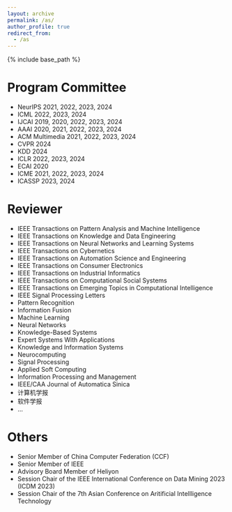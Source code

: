 ```yaml
---
layout: archive
permalink: /as/
author_profile: true
redirect_from:
  - /as
---
```

<!-- Google tag (gtag.js) -->
<script async src="https://www.googletagmanager.com/gtag/js?id=G-T0S164QJL9"></script>
<script>
  window.dataLayer = window.dataLayer || [];
  function gtag(){dataLayer.push(arguments);}
  gtag('js', new Date());

  gtag('config', 'G-T0S164QJL9');
</script>
{% include base_path %}

Program Committee
======
* NeurIPS 2021, 2022, 2023, 2024
* ICML 2022, 2023, 2024
* IJCAI 2019, 2020, 2022, 2023, 2024
* AAAI 2020, 2021, 2022, 2023, 2024
* ACM Multimedia 2021, 2022, 2023, 2024
* CVPR 2024
* KDD 2024
* ICLR 2022, 2023, 2024
* ECAI 2020
* ICME 2021, 2022, 2023, 2024
* ICASSP 2023, 2024


Reviewer
======
* IEEE Transactions on Pattern Analysis and Machine Intelligence
* IEEE Transactions on Knowledge and Data Engineering 
* IEEE Transactions on Neural Networks and Learning Systems
* IEEE Transactions on Cybernetics
* IEEE Transactions on Automation Science and Engineering
* IEEE Transactions on Consumer Electronics
* IEEE Transactions on Industrial Informatics
* IEEE Transactions on Computational Social Systems
* IEEE Transactions on Emerging Topics in Computational Intelligence
* IEEE Signal Processing Letters
* Pattern Recognition
* Information Fusion
* Machine Learning
* Neural Networks
* Knowledge-Based Systems
* Expert Systems With Applications
* Knowledge and Information Systems
* Neurocomputing
* Signal Processing
* Applied Soft Computing
* Information Processing and Management
* IEEE/CAA Journal of Automatica Sinica
* 计算机学报
* 软件学报
* ...

Others
======
* Senior Member of China Computer Federation (CCF)
* Senior Member of IEEE
* Advisory Board Member of Heliyon
* Session Chair of the IEEE International Conference on Data Mining 2023 (ICDM 2023)
* Session Chair of the 7th Asian Conference on Aritificial Intellligence Technology


